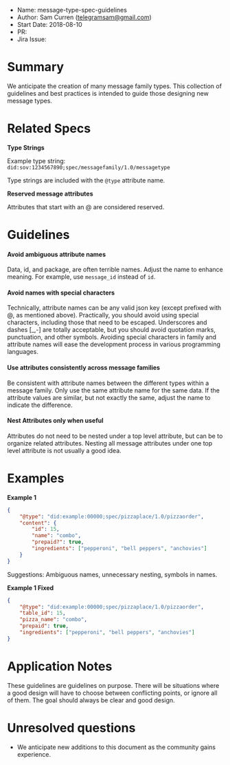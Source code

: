 - Name: message-type-spec-guidelines
- Author: Sam Curren (telegramsam@gmail.com)
- Start Date: 2018-08-10
- PR: 
- Jira Issue: 

# Summary
[summary]: #summary

We anticipate the creation of many message family types. This collection of guidelines and best practices is intended to guide those designing new message types.

# Related Specs
[related]: #related

**Type Strings**

Example type string: `did:sov:1234567890;spec/messagefamily/1.0/messagetype`

Type strings are included with the `@type` attribute name.

**Reserved message attributes**

Attributes that start with an @ are considered reserved. 

# Guidelines
[guidelines]: #guidelines

#### Avoid ambiguous attribute names

Data, id, and package, are often terrible names. Adjust the name to enhance meaning. For example, use  `message_id` instead of `id`.

#### Avoid names with special characters

Technically, attribute names can be any valid json key (except prefixed with @, as mentioned above). Practically, you should avoid using special characters, including those that need to be escaped. Underscores and dashes [_,-] are totally acceptable, but you should avoid quotation marks, punctuation, and other symbols. Avoiding special characters in family and attribute names will ease the development process in various programming languages.

#### Use attributes consistently across message families

Be consistent with attribute names between the different types within a message family. Only use the same attribute name for the same data. If the attribute values are similar, but not exactly the same, adjust the name to indicate the difference.

#### Nest Attributes only when useful

Attributes do not need to be nested under a top level attribute, but can be to organize related attributes. Nesting all message attributes under one top level attribute is not usually a good idea.

# Examples

[examples]: #examples

**Example 1**

```json
{
    "@type": "did:example:00000;spec/pizzaplace/1.0/pizzaorder",
    "content": {
        "id": 15,
        "name": "combo",
        "prepaid?": true,
        "ingredients": ["pepperoni", "bell peppers", "anchovies"]
    }
}
```

Suggestions: Ambiguous names, unnecessary nesting, symbols in names.

**Example 1 Fixed**

```json
{
    "@type": "did:example:00000;spec/pizzaplace/1.0/pizzaorder",
    "table_id": 15,
    "pizza_name": "combo",
    "prepaid": true,
    "ingredients": ["pepperoni", "bell peppers", "anchovies"]
}
```



# Application Notes
[application]: #application

These guidelines are guidelines on purpose. There will be situations where a good design will have to choose between conflicting points, or ignore all of them. The goal should always be clear and good design.

# Unresolved questions
[unresolved]: #unresolved-questions

- We anticipate new additions to this document as the community gains experience.
